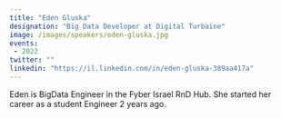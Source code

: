 ```yaml
---
title: "Eden Gluska"
designation: "Big Data Developer at Digital Turbaine"
image: /images/speakers/eden-gluska.jpg
events:
 - 2022
twitter: ""
linkedin: "https://il.linkedin.com/in/eden-gluska-389aa417a"
---
```


Eden is BigData Engineer in the Fyber Israel RnD Hub. She started her career as a student Engineer 2 years ago.